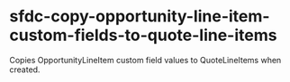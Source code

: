 # sfdc-copy-opportunity-line-item-custom-fields-to-quote-line-items
Copies OpportunityLineItem custom field values to QuoteLineItems when created.
